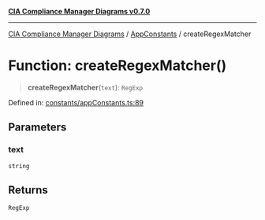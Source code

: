 [**CIA Compliance Manager Diagrams v0.7.0**](../../../README.md)

***

[CIA Compliance Manager Diagrams](../../../globals.md) / [AppConstants](../README.md) / createRegexMatcher

# Function: createRegexMatcher()

> **createRegexMatcher**(`text`): `RegExp`

Defined in: [constants/appConstants.ts:89](https://github.com/Hack23/cia-compliance-manager/blob/a904e43458f81faf7066f9da9fc149cc9f6e236d/src/constants/appConstants.ts#L89)

## Parameters

### text

`string`

## Returns

`RegExp`
